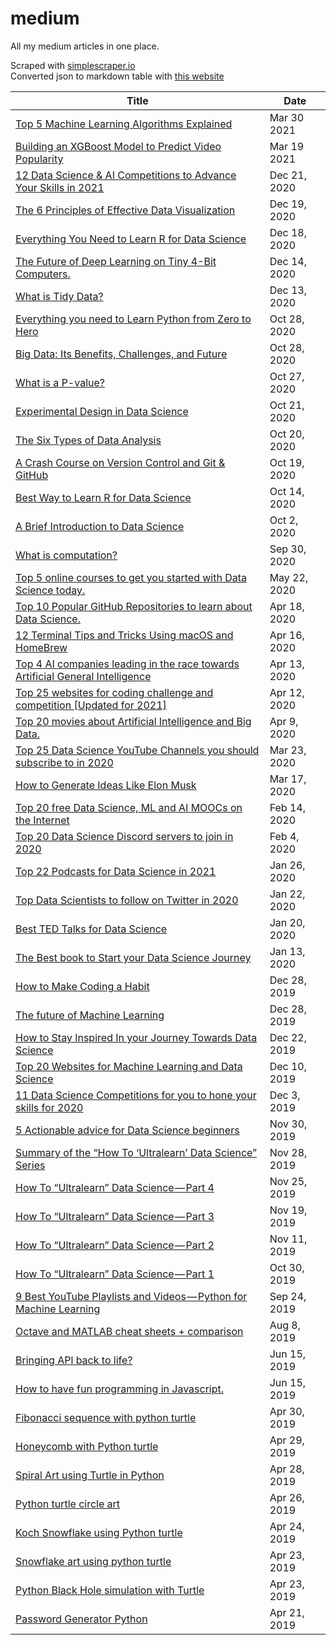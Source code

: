 # medium
All my medium articles in one place.

Scraped with [simplescraper.io](https://simplescraper.io/)  
Converted json to markdown table with [this website](https://kdelmonte.github.io/json-to-markdown-table/)

| Title                                                                           | Date         |
| ------------------------------------------------------------------------------- | ------------ |
| [Top 5 Machine Learning Algorithms Explained](https://medium.com/bitgrit-data-science-publication/top-5-machine-learning-algorithms-explained-d15234b627f7)| Mar 30 2021  |
| [Building an XGBoost Model to Predict Video Popularity](https://medium.com/bitgrit-data-science-publication/building-an-xgboost-model-to-predict-video-popularity-)| Mar 19 2021  |
| [12 Data Science & AI Competitions to Advance Your Skills in 2021](https://towardsdatascience.com/12-data-science-ai-competitions-to-advance-your-skills-in-2021-32e3fcb95d8c)| Dec 21, 2020 |
| [The 6 Principles of Effective Data Visualization](https://betterprogramming.pub/the-6-principles-of-effective-data-visualization-9f98d1f7dade)| Dec 19, 2020 |
| [Everything You Need to Learn R for Data Science](https://betterprogramming.pub/everything-you-need-to-learn-r-for-data-science-ea0b169cc410)| Dec 18, 2020 |
| [The Future of Deep Learning on Tiny 4-Bit Computers.](https://towardsdatascience.com/training-neural-networks-on-smartphones-9d063a37be34)| Dec 14, 2020 |
| [What is Tidy Data?](https://towardsdatascience.com/what-is-tidy-data-d58bb9ad2458)| Dec 13, 2020 |
| [Everything you need to Learn Python from Zero to Hero](https://towardsdatascience.com/everything-you-need-to-learn-python-from-zero-to-hero-3dc950cb1b4c)| Oct 28, 2020 |
| [Big Data: Its Benefits, Challenges, and Future](https://towardsdatascience.com/big-data-its-benefits-challenges-and-future-6fddd69ab927)| Oct 28, 2020 |
| [What is a P-value?](https://towardsdatascience.com/what-is-a-p-value-2cd0b1898e6f)| Oct 27, 2020 |
| [Experimental Design in Data Science](https://towardsdatascience.com/designing-experiments-in-data-science-23360d2ddf84)| Oct 21, 2020 |
| [The Six Types of Data Analysis](https://towardsdatascience.com/the-six-types-of-data-analysis-75517ba7ea61)| Oct 20, 2020 |
| [A Crash Course on Version Control and Git & GitHub](https://towardsdatascience.com/a-crash-course-on-version-control-and-git-github-5d04e7933070)| Oct 19, 2020 |
| [Best Way to Learn R for Data Science](https://towardsdatascience.com/how-to-learn-r-for-data-science-3a7c8326f969)| Oct 14, 2020 |
| [A Brief Introduction to Data Science](https://towardsdatascience.com/the-data-scientists-toolbox-part-1-c214adcc859f)| Oct 2, 2020  |
| [What is computation?](https://towardsdatascience.com/what-is-computation-9ef6f067df33)| Sep 30, 2020 |
| [Top 5 online courses to get you started with Data Science today.](https://towardsdatascience.com/top-5-online-courses-to-get-you-started-with-data-science-today-a3752bc6d7d8)| May 22, 2020 |
| [Top 10 Popular GitHub Repositories to learn about Data Science.](https://towardsdatascience.com/top-10-popular-github-repositories-to-learn-about-data-science-4acc7b99c44)| Apr 18, 2020 |
| [12 Terminal Tips and Tricks Using macOS and HomeBrew](https://betterprogramming.pub/12-terminal-tips-and-tricks-using-macos-and-homebrew-4e89c2ccb2fb)| Apr 16, 2020 |
| [Top 4 AI companies leading in the race towards Artificial General Intelligence](https://towardsdatascience.com/four-ai-companies-on-the-bleeding-edge-of-artificial-general-intelligence-b17227a0b64a)| Apr 13, 2020 |
| [Top 25 websites for coding challenge and competition [Updated for 2021]](https://towardsdatascience.com/top-20-websites-for-coding-challenge-and-competition-in-2020-f667089a5b47)| Apr 12, 2020 |
| [Top 20 movies about Artificial Intelligence and Big Data.](https://towardsdatascience.com/top-20-movies-about-machine-learning-ai-and-data-science-8382d408c8c3)| Apr 9, 2020  |
| [Top 25 Data Science YouTube Channels you should subscribe to in 2020](https://towardsdatascience.com/top-20-youtube-channels-for-data-science-in-2020-2ef4fb0d3d5)| Mar 23, 2020 |
| [How to Generate Ideas Like Elon Musk](https://medium.com/swlh/how-to-generate-ideas-like-elon-musk-31c234f8b073)| Mar 17, 2020 |
| [Top 20 free Data Science, ML and AI MOOCs on the Internet](https://towardsdatascience.com/top-20-free-data-science-ml-and-ai-moocs-on-the-internet-4036bd0aac12)| Feb 14, 2020 |
| [Top 20 Data Science Discord servers to join in 2020](https://towardsdatascience.com/top-20-data-science-discord-servers-to-join-in-2020-567b45738e9d)| Feb 4, 2020  |
| [Top 22 Podcasts for Data Science in 2021](https://towardsdatascience.com/top-20-podcasts-for-data-science-83dc9e07448e)| Jan 26, 2020 |
| [Top Data Scientists to follow on Twitter in 2020](https://towardsdatascience.com/33-data-scientists-to-follow-on-twitter-77f70c59339f)| Jan 22, 2020 |
| [Best TED Talks for Data Science](https://towardsdatascience.com/best-ted-talks-for-data-science-11b699544f)| Jan 20, 2020 |
| [The Best book to Start your Data Science Journey](https://towardsdatascience.com/the-best-book-to-start-your-data-science-journey-f457b0994160)| Jan 13, 2020 |
| [How to Make Coding a Habit](https://medium.com/swlh/how-to-make-coding-a-habit-da534ac7d854)| Dec 28, 2019 |
| [The future of Machine Learning](https://towardsdatascience.com/the-future-of-machine-learning-ce0a9dc18cb8)| Dec 28, 2019 |
| [How to Stay Inspired In your Journey Towards Data Science](https://towardsdatascience.com/how-to-be-motivated-in-learning-data-science-d459811b4aab)| Dec 22, 2019 |
| [Top 20 Websites for Machine Learning and Data Science](https://medium.com/swlh/top-20-websites-for-machine-learning-and-data-science-d0b113130068)| Dec 10, 2019 |
| [11 Data Science Competitions for you to hone your skills for 2020](https://towardsdatascience.com/10-data-science-competitions-for-you-to-hone-your-skills-for-2020-32d87ee19cc9)| Dec 3, 2019  |
| [5 Actionable advice for Data Science beginners](https://towardsdatascience.com/5-actionable-advice-for-data-science-beginners-50fd912aa2d6)| Nov 30, 2019 |
| [Summary of the “How To ‘Ultralearn’ Data Science” Series](https://betterprogramming.pub/summary-of-the-how-to-ultralearn-data-science-series-c2a24d9946fd)| Nov 28, 2019 |
| [How To “Ultralearn” Data Science — Part 4](https://betterprogramming.pub/how-to-ultralearn-data-science-part-4-6b2d79072a47)| Nov 25, 2019 |
| [How To “Ultralearn” Data Science — Part 3](https://betterprogramming.pub/how-to-ultralearn-data-science-part-3-ea337ee05b2)| Nov 19, 2019 |
| [How To “Ultralearn” Data Science — Part 2](https://betterprogramming.pub/how-to-ultralearn-data-science-part-2-9138f5f73456)| Nov 11, 2019 |
| [How To “Ultralearn” Data Science — Part 1](https://betterprogramming.pub/how-to-ultralearn-data-science-part-1-92e143b7257b)| Oct 30, 2019 |
| [9 Best YouTube Playlists and Videos — Python for Machine Learning](https://betterprogramming.pub/9-best-youtube-playlists-and-videos-python-for-machine-learning-aa3956dcb24a)| Sep 24, 2019 |
| [Octave and MATLAB cheat sheets + comparison](https://benedictxneo.medium.com/octave-and-matlab-cheat-sheets-comparison-36e6c1c11b34)| Aug 8, 2019  |
| [Bringing APl back to life?](https://benedictxneo.medium.com/bringing-apl-back-to-life-615f7e6016b0)| Jun 15, 2019 |
| [How to have fun programming in Javascript.](https://benedictxneo.medium.com/how-to-have-fun-programming-in-javascript-feab44990532)| Jun 15, 2019 |
| [Fibonacci sequence with python turtle](https://benedictxneo.medium.com/fibonacci-sequence-with-python-turtle-cf838f5988ae)| Apr 30, 2019 |
| [Honeycomb with Python turtle](https://benedictxneo.medium.com/honeycomb-with-python-turtle-52cb0939d125)| Apr 29, 2019 |
| [Spiral Art using Turtle in Python](https://benedictxneo.medium.com/spiral-art-using-turtle-in-python-4e672781f165)| Apr 28, 2019 |
| [Python turtle circle art](https://benedictxneo.medium.com/python-turtle-circle-art-e837ea36a97d)| Apr 26, 2019 |
| [Koch Snowflake using Python turtle](https://benedictxneo.medium.com/koch-snowflake-using-python-turtle-5b9ff5f42572)| Apr 24, 2019 |
| [Snowflake art using python turtle](https://benedictxneo.medium.com/snowflake-art-using-python-turtle-505d5363c840)| Apr 23, 2019 |
| [Python Black Hole simulation with Turtle](https://benedictxneo.medium.com/python-black-hole-simulation-with-turtle-3281e6418ac)| Apr 23, 2019 |
| [Password Generator Python](https://benedictxneo.medium.com/password-generator-python-e1436ccb99e0)| Apr 21, 2019 |

